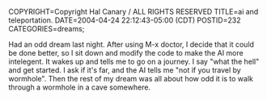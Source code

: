 COPYRIGHT=Copyright Hal Canary / ALL RIGHTS RESERVED
TITLE=ai and teleportation.
DATE=2004-04-24 22:12:43-05:00 (CDT)
POSTID=232
CATEGORIES=dreams;

Had an odd dream last night. After using M-x doctor, I decide that it could be done better, so I sit down and modify the code to make the AI more intelegent. It wakes up and tells me to go on a journey. I say "what the hell" and get started. I ask if it's far, and the AI tells me "not if you travel by wormhole". Then the rest of my dream was all about how odd it is to walk through a wormhole in a cave somewhere.
